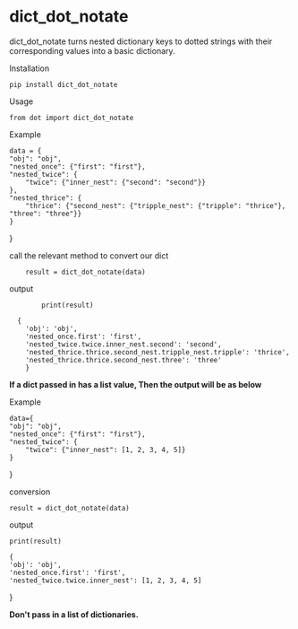 # dict_dot_notate

dict_dot_notate turns nested dictionary keys to dotted strings with their corresponding values into a basic dictionary. 

Installation

    pip install dict_dot_notate
            
Usage

    from dot import dict_dot_notate

Example

    data = {
    "obj": "obj",
    "nested_once": {"first": "first"},
    "nested_twice": {
        "twice": {"inner_nest": {"second": "second"}}
    },
    "nested_thrice": {
        "thrice": {"second_nest": {"tripple_nest": {"tripple": "thrice"}, "three": "three"}}
    }
}

call the relevant method to convert our dict 

        result = dict_dot_notate(data)


output

            print(result)

      {
        'obj': 'obj',
        'nested_once.first': 'first',
        'nested_twice.twice.inner_nest.second': 'second',
        'nested_thrice.thrice.second_nest.tripple_nest.tripple': 'thrice', 
        'nested_thrice.thrice.second_nest.three': 'three'
        }

**If a dict passed in has a list value, Then the output will be as below**

Example

    data={
    "obj": "obj",
    "nested_once": {"first": "first"},
    "nested_twice": {
        "twice": {"inner_nest": [1, 2, 3, 4, 5]}
    }
}
    
conversion

    result = dict_dot_notate(data)

output
          
    print(result)

    {
    'obj': 'obj',
    'nested_once.first': 'first',
    'nested_twice.twice.inner_nest': [1, 2, 3, 4, 5]
}


**Don't pass in a list of dictionaries.**
